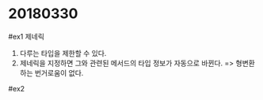 20180330
========

#ex1
제네릭  
1. 다루는 타입을 제한할 수 있다.  
2. 제네릭을 지정하면 그와 관련된 메서드의 타입 정보가 자동으로 바뀐다. => 형변환하는 번거로움이 없다.  

#ex2
